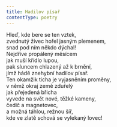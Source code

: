 ```yaml
---
title: Hadilov písař
contentType: poetry
---
```


<section>

Hleď, kde bere se ten vztek,  
zvednutý živec hořel jasným plemenem,  
snad pod ním někdo dýchal!  
Nejdříve propálený měsícem  
jak muší křídlo lupou,  
pak sluncem chlazený až k brnění,  
jímž hádě znehybní hadilov písař.  
Ten okamžik ticha je vyjasněním proměny,  
v němž okraj země zduřelý  
jak přejedená břicha  
vyvede na svět nové, těžké kameny,  
čedič a magnetovec,  
a možná táhlou, režnou šíř,  
kde ve zlatě schová se vylekaný lovec!

</section>
